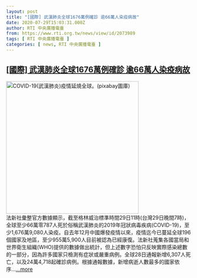 ```yaml
---
layout: post
title: "[國際] 武漢肺炎全球1676萬例確診 逾66萬人染疫病故"
date: 2020-07-29T15:03:31.000Z
author: RTI 中央廣播電臺
from: https://www.rti.org.tw/news/view/id/2073989
tags: [ RTI 中央廣播電臺 ]
categories: [ news, RTI 中央廣播電臺 ]
---
```

<!--1596035011000-->
[[國際] 武漢肺炎全球1676萬例確診 逾66萬人染疫病故](https://www.rti.org.tw/news/view/id/2073989)
------

<div>
<img src="https://static.rti.org.tw/assets/thumbnails/2020/07/07/2fb84aec3ab0bb69f965ce70cc6f855b.jpg" width="360" alt="COVID-19(武漢肺炎)疫情延燒全球。(pixabay圖庫)" title="COVID-19(武漢肺炎)疫情延燒全球。(pixabay圖庫)"><br>法新社彙整官方數據顯示，截至格林威治標準時間29日11時(台灣29日晚間7時)，全球至少66萬零787人死於俗稱武漢肺炎的2019年冠狀病毒疾病(COVID-19)，至少1,676萬9,080人染疫。自去年12月中國爆發疫情以來，疫情迄今已蔓延全球196個國家及地區，至少955萬5,900人目前被認為已經康復。法新社蒐集各國當局和世界衛生組織(WHO)提供的數據做出統計，但上述數字恐怕只反映實際感染總數的一部分，因為許多國家只檢測有症狀或嚴重病例。全球28日通報新增6,307人死亡，以及24萬4,718起確診病例。根據通報數據，新增病逝人數最多的國家依序...<a target="_blank" href="https://www.rti.org.tw/news/view/id/2073989">...more</a>
</div>
